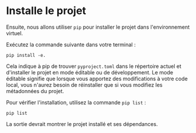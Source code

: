# Installe le projet

Ensuite, nous allons utiliser `pip` pour installer le projet dans l'environnement virtuel.

Exécutez la commande suivante dans votre terminal :

```none
pip install -e.
```

Cela indique à pip de trouver `pyproject.toml` dans le répertoire actuel et d'installer le projet en mode éditable ou de développement. Le mode éditable signifie que lorsque vous apportez des modifications à votre code local, vous n'aurez besoin de réinstaller que si vous modifiez les métadonnées du projet.

Pour vérifier l'installation, utilisez la commande `pip list` :

```none
pip list
```

La sortie devrait montrer le projet installé et ses dépendances.
